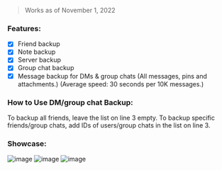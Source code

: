 > Works as of November 1, 2022

### Features:
- [x] Friend backup
- [x] Note backup
- [x] Server backup
- [x] Group chat backup
- [x] Message backup for DMs & group chats (All messages, pins and attachments.) (Average speed: 30 seconds per 10K messages.)

### How to Use DM/group chat Backup:
To backup all friends, leave the list on line 3 empty.
To backup specific friends/group chats, add IDs of users/group chats in the list on line 3.

### Showcase:
![image](https://user-images.githubusercontent.com/109295864/199513401-f7acf17c-caf4-4e5b-b12a-d06410733a41.png)
![image](https://user-images.githubusercontent.com/109295864/199513451-20d0cd17-47a8-4ea0-b797-d903613bf7b0.png)
![image](https://user-images.githubusercontent.com/109295864/199513486-132f7994-11ea-4620-9b89-d2908e6faf20.png)
